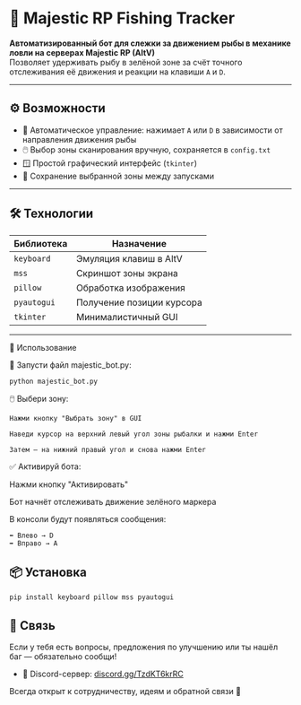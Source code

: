 # 🎣 Majestic RP Fishing Tracker

**Автоматизированный бот для слежки за движением рыбы в механике ловли на серверах Majestic RP (AltV)**  
Позволяет удерживать рыбу в зелёной зоне за счёт точного отслеживания её движения и реакции на клавиши `A` и `D`.

---

## ⚙️ Возможности

- 🧭 Автоматическое управление: нажимает `A` или `D` в зависимости от направления движения рыбы
- 🖱️ Выбор зоны сканирования вручную, сохраняется в `config.txt`
- 🪟 Простой графический интерфейс (`tkinter`)
- 💾 Сохранение выбранной зоны между запусками

---

## 🛠️ Технологии

| Библиотека   | Назначение                  |
|--------------|-----------------------------|
| `keyboard`   | Эмуляция клавиш в AltV      |
| `mss`        | Скриншот зоны экрана        |
| `pillow`     | Обработка изображения       |
| `pyautogui`  | Получение позиции курсора   |
| `tkinter`    | Минималистичный GUI         |

---

🚀 Использование

🔧 Запусти файл majestic_bot.py:
```bash
python majestic_bot.py
```
🖱️ Выбери зону:

    Нажми кнопку "Выбрать зону" в GUI

    Наведи курсор на верхний левый угол зоны рыбалки и нажми Enter

    Затем — на нижний правый угол и снова нажми Enter

✅ Активируй бота:

  Нажми кнопку "Активировать"

  Бот начнёт отслеживать движение зелёного маркера

  В консоли будут появляться сообщения:
```
⬅️ Влево → D
➡️ Вправо → A
```


## 📦 Установка

```bash
pip install keyboard pillow mss pyautogui
```

## 💬 Связь

Если у тебя есть вопросы, предложения по улучшению или ты нашёл баг — обязательно сообщи!

- 🔗 Discord-сервер: [discord.gg/TzdKT6krRC](https://discord.gg/TzdKT6krRC)

Всегда открыт к сотрудничеству, идеям и обратной связи 🤝
